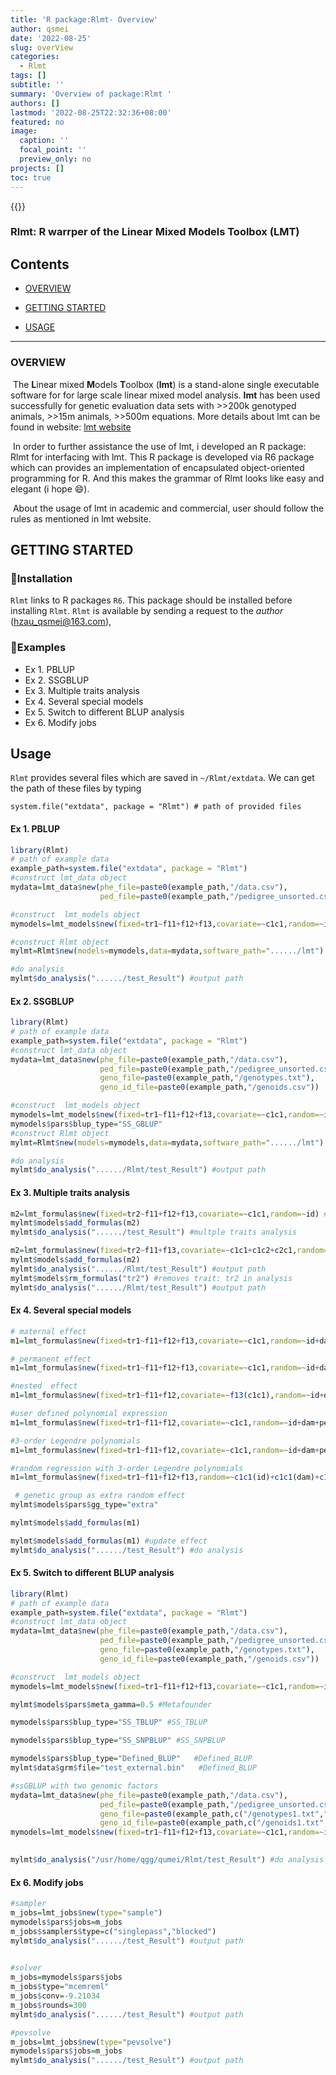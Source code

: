 ```yaml
---
title: 'R package:Rlmt- Overview'
author: qsmei
date: '2022-08-25'
slug: overView
categories:
  - Rlmt
tags: []
subtitle: ''
summary: 'Overview of package:Rlmt '
authors: []
lastmod: '2022-08-25T22:32:36+08:00'
featured: no
image:
  caption: ''
  focal_point: ''
  preview_only: no
projects: []
toc: true
---
```


{{<toc>}}



### Rlmt: R warrper of the Linear Mixed Models Toolbox (LMT)
## Contents

-   [OVERVIEW](#overview)

-   [GETTING STARTED](#getting-started)

-   [USAGE](#usage)

------------------------------------------------------------------------


### OVERVIEW 
​	The **L**inear mixed **M**odels **T**oolbox (**lmt**) is a stand-alone single executable software for for large scale linear mixed model analysis. **lmt** has been used successfully for genetic evaluation data sets with >>200k genotyped animals, >>15m animals, >>500m equations. More details about lmt can be found in website: [lmt website](https://dmu.ghpc.au.dk/lmt/wiki/index.php?title=The_Linear_Mixed_Models_Toolbox)

​	In order to further assistance the use of lmt, i developed an R package: Rlmt for interfacing with lmt. This R package is developed via R6 package which can provides an implementation of encapsulated object-oriented programming for R.  And this makes the grammar of Rlmt looks like easy and elegant (i hope :smile:). 

​	About the usage of lmt in academic and commercial,  user should follow the rules  as mentioned in lmt website. 



## GETTING STARTED

### 🙊Installation

`Rlmt` links to R packages `R6`. This package should be installed before installing `Rlmt`.   `Rlmt` is available by sending a request to the *author* (hzau_qsmei@163.com), 

### 🙊Examples

-   Ex 1. PBLUP
-   Ex 2. SSGBLUP
-   Ex 3. Multiple traits analysis
-   Ex 4. Several special models 
-   Ex 5. Switch to different BLUP analysis
-   Ex 6. Modify jobs

## Usage

`Rlmt` provides several files which are saved in `~/Rlmt/extdata`. We can get the path of these files by typing

``` {.r}
system.file("extdata", package = "Rlmt") # path of provided files
```

#### Ex 1. PBLUP

``` R
library(Rlmt)
# path of example data  
example_path=system.file("extdata", package = "Rlmt") 
#construct lmt_data object
mydata=lmt_data$new(phe_file=paste0(example_path,"/data.csv"),					
                    ped_file=paste0(example_path,"/pedigree_unsorted.csv")) 

#construct  lmt_models object
mymodels=lmt_models$new(fixed=tr1~f11+f12+f13,covariate=~c1c1,random=~id)

#construct Rlmt object
mylmt=Rlmt$new(models=mymodels,data=mydata,software_path="....../lmt")

#do analysis
mylmt$do_analysis("....../test_Result") #output path

```

#### Ex 2. SSGBLUP

``` R
library(Rlmt)
# path of example data  
example_path=system.file("extdata", package = "Rlmt") 
#construct lmt_data object
mydata=lmt_data$new(phe_file=paste0(example_path,"/data.csv"),				    
                    ped_file=paste0(example_path,"/pedigree_unsorted.csv"),					
                    geno_file=paste0(example_path,"/genotypes.txt"),					
                    geno_id_file=paste0(example_path,"/genoids.csv"))

#construct  lmt_models object
mymodels=lmt_models$new(fixed=tr1~f11+f12+f13,covariate=~c1c1,random=~id)
mymodels$pars$blup_type="SS_GBLUP"
#construct Rlmt object
mylmt=Rlmt$new(models=mymodels,data=mydata,software_path="....../lmt")

#do analysis
mylmt$do_analysis("....../Rlmt/test_Result") #output path                
```

#### Ex 3. Multiple traits analysis

``` R
m2=lmt_formulas$new(fixed=tr2~f11+f12+f13,covariate=~c1c1,random=~id) #creat lmt_formulas object
mylmt$models$add_formulas(m2)
mylmt$do_analysis("....../test_Result") #multple traits analysis

m2=lmt_formulas$new(fixed=tr2~f11+f13,covariate=~c1c1+c1c2+c2c1,random=~id) #modify effect of tr2
mylmt$models$add_formulas(m2)
mylmt$do_analysis("....../Rlmt/test_Result") #output path    
mylmt$models$rm_formulas("tr2") #removes trait: tr2 in analysis
mylmt$do_analysis("....../Rlmt/test_Result") #output path  

```

#### Ex 4.  Several special models 

``` R
# maternal effect
m1=lmt_formulas$new(fixed=tr1~f11+f12+f13,covariate=~c1c1,random=~id+dam) 

# permanent effect
m1=lmt_formulas$new(fixed=tr1~f11+f12+f13,covariate=~c1c1,random=~id+dam+pe) 

#nested  effect
m1=lmt_formulas$new(fixed=tr1~f11+f12,covariate=~f13(c1c1),random=~id+dam+pe)

#user defined polynomial expression 
m1=lmt_formulas$new(fixed=tr1~f11+f12,covariate=~c1c1,random=~id+dam+pe,,polyno=c1c1~{x^2}+{exp(x)}) 

#3-order Legendre polynomials
m1=lmt_formulas$new(fixed=tr1~f11+f12,covariate=~c1c1,random=~id+dam+pe,,polyno=c1c1~{l1}+{l2}+{l3}) 

#random regression with 3-order Legendre polynomials
m1=lmt_formulas$new(fixed=tr1~f11+f12+f13,random=~c1c1(id)+c1c1(dam)+c1c1(pe),polyno=c1c1~{l1}+{l2}+{l3}) 

 # genetic group as extra random effect
mylmt$models$pars$gg_type="extra"

mylmt$models$add_formulas(m1)

mylmt$models$add_formulas(m1) #update effect
mylmt$do_analysis("....../test_Result") #do analysis
```

#### Ex 5. Switch to different BLUP analysis

``` R
library(Rlmt)
# path of example data  
example_path=system.file("extdata", package = "Rlmt") 
#construct lmt_data object
mydata=lmt_data$new(phe_file=paste0(example_path,"/data.csv"),				    
                    ped_file=paste0(example_path,"/pedigree_unsorted.csv"),					
                    geno_file=paste0(example_path,"/genotypes.txt"),					
                    geno_id_file=paste0(example_path,"/genoids.csv"))

#construct  lmt_models object
mymodels=lmt_models$new(fixed=tr1~f11+f12+f13,covariate=~c1c1,random=~id)

mylmt$models$pars$meta_gamma=0.5 #Metafounder

mymodels$pars$blup_type="SS_TBLUP" #SS_TBLUP

mymodels$pars$blup_type="SS_SNPBLUP" #SS_SNPBLUP

mymodels$pars$blup_type="Defined_BLUP"   #Defined_BLUP
mylmt$data$grm$file="test_external.bin"   #Defined_BLUP

#ssGBLUP with two genomic factors
mydata=lmt_data$new(phe_file=paste0(example_path,"/data.csv"),                  
                    ped_file=paste0(example_path,"/pedigree_unsorted.csv"),					
                    geno_file=paste0(example_path,c("/genotypes1.txt","/genotypes2.txt")),			
                    geno_id_file=paste0(example_path,c("/genoids1.txt","/genoids2.txt")))
mymodels=lmt_models$new(fixed=tr1~f11+f12+f13,covariate=~c1c1,random=~id1+id2)                    
     

mylmt$do_analysis("/usr/home/qgg/qumei/Rlmt/test_Result") #do analysis

```

#### Ex  6.  Modify jobs

``` R
#sampler 
m_jobs=lmt_jobs$new(type="sample")
mymodels$pars$jobs=m_jobs
m_jobs$samplers$type=c("singlepass","blocked")
mylmt$do_analysis("....../test_Result") #output path

		
#solver 
m_jobs=mymodels$pars$jobs
m_jobs$type="mcemreml"
m_jobs$conv=-9.21034
m_jobs$rounds=300
mylmt$do_analysis("....../test_Result") #output path

#pevsolve
m_jobs=lmt_jobs$new(type="pevsolve")
mymodels$pars$jobs=m_jobs
mylmt$do_analysis("....../test_Result") #output path
```
